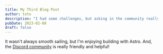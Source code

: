 ```yaml
---
title: My Third Blog Post
author: toto
description: "I had some challenges, but asking in the community really helped!"
pubDate: 2023-02-08
draft: false
---
```

It wasn't always smooth sailing, but I'm enjoying building with Astro. And, the [Discord community](https://astro.build/chat) is really friendly and helpful!
